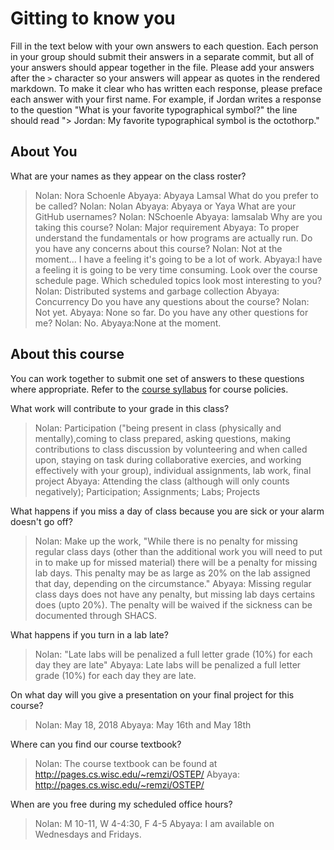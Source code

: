 # Gitting to know you
Fill in the text below with your own answers to each question. Each person in your group should submit their answers in a separate commit, but all of your answers should appear together in the file. Please add your answers after the `>` character so your answers will appear as quotes in the rendered markdown. To make it clear who has written each response, please preface each answer with your first name. For example, if Jordan writes a response to the question "What is your favorite typographical symbol?" the line should read "> Jordan: My favorite typographical symbol is the octothorp." 

## About You
What are your names as they appear on the class roster?
> Nolan: Nora Schoenle
> Abyaya: Abyaya Lamsal
What do you prefer to be called?
> Nolan: Nolan
> Abyaya: Abyaya or Yaya
What are your GitHub usernames?
> Nolan: NSchoenle
> Abyaya: lamsalab
Why are you taking this course?
> Nolan: Major requirement
> Abyaya: To proper understand the fundamentals or how programs are actually run.
Do you have any concerns about this course?
> Nolan: Not at the moment... I have a feeling it's going to be a lot of work.
> Abyaya:I have a feeling it is going to be very time consuming.
Look over the course schedule page. Which scheduled topics look most interesting to you?
> Nolan: Distributed systems and garbage collection
> Abyaya: Concurrency
Do you have any questions about the course?
> Nolan: Not yet.
> Abyaya: None so far.
Do you have any other questions for me?
> Nolan: No.
> Abyaya:None at the moment.

## About this course
You can work together to submit one set of answers to these questions where appropriate. Refer to the [course syllabus](http://www.cs.grinnell.edu/~curtsinger/teaching/2018S/CSC213/syllabus/) for course policies.

What work will contribute to your grade in this class?
> Nolan: Participation ("being present in class (physically and mentally),coming to class prepared, asking questions,
    making contributions to class discussion by volunteering and when called upon, staying on task during collaborative exercies, and working effectively with your group), individual assignments, lab work, final project
> Abyaya: Attending the class (although will only counts negatively); Participation; Assignments; Labs; Projects

What happens if you miss a day of class because you are sick or your alarm doesn't go off?
>  Nolan: Make up the work, "While there is no penalty for missing regular class days (other than the additional work you will need to put in to make up for missed material) there will be a penalty for missing lab days. This penalty may be as large as 20% on the lab assigned that day, depending on the circumstance."
> Abyaya: Missing regular class days does not have any penalty, but missing lab days certains does (upto 20%). The penalty will be waived if the sickness can be documented through SHACS.

What happens if you turn in a lab late?
> Nolan: "Late labs will be penalized a full letter grade (10%) for each day they are late" 
> Abyaya: Late labs will be penalized a full letter grade (10%) for each day they are late.

On what day will you give a presentation on your final project for this course?
> Nolan: May 18, 2018
> Abyaya: May 16th and May 18th

Where can you find our course textbook?
> Nolan: The course textbook can be found at http://pages.cs.wisc.edu/~remzi/OSTEP/
> Abyaya: http://pages.cs.wisc.edu/~remzi/OSTEP/

When are you free during my scheduled office hours?
> Nolan: M 10-11, W 4-4:30, F 4-5
> Abyaya: I am available on Wednesdays and Fridays.

